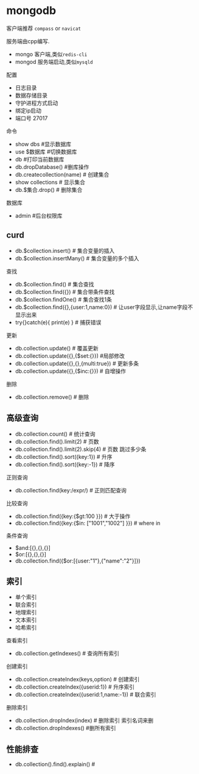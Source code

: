# mongodb

客户端推荐 `compass` or `navicat`

服务端由cpp编写.
- mongo 客户端,类似`redis-cli`
- mongod 服务端启动,类似`mysqld`

配置
- 日志目录
- 数据存储目录
- 守护进程方式启动
- 绑定ip启动
- 端口号 27017

命令
- show dbs #显示数据库
- use $数据库 #切换数据库
- db #打印当前数据库
- db.dropDatabase() #删库操作
- db.createcollection(name) # 创建集合
- show collections # 显示集合
- db.$集合.drop() # 删除集合

数据库
- admin #后台权限库

## curd
- db.$collection.insert() # 集合变量的插入
- db.$collection.insertMany() # 集合变量的多个插入
  
查找  
- db.$collection.find() # 集合查找
- db.$collection.find({}) # 集合带条件查找
- db.$collection.findOne() # 集合查找1条
-  db.$collection.find({},{user:1,name:0}) # 让user字段显示,让name字段不显示出来
-  try{}catch(e){ print(e) } # 捕获错误

更新  
-  db.collection.update() # 覆盖更新
-  db.collection.update({},{$set:{}}) #局部修改
-  db.collection.update({},{},{multi:true}) # 更新多条
-  db.collection.update({},{$inc:{}}) # 自增操作

删除
- db.collection.remove() # 删除
  
## 高级查询
- db.collection.count() # 统计查询
- db.collection.find().limit(2) # 页数
- db.collection.find().limit(2).skip(4) # 页数 跳过多少条
- db.collection.find().sort({key:1}) # 升序
- db.collection.find().sort({key:-1}) # 降序

正则查询
- db.collection.find(key:/expr/) # 正则匹配查询

比较查询
- db.collection.find({key:{$gt:100 }}) # 大于操作
-  db.collection.find({key:{$in: ["1001","1002"] }}) # where in

条件查询
- $and:[{},{},{}]
- $or:[{},{},{}]
- db.collection.find({$or:[{user:"1"},{"name":"2"}]})

## 索引
- 单个索引
- 联合索引
- 地理索引
- 文本索引
- 哈希索引

查看索引
- db.collection.getIndexes() # 查询所有索引

创建索引
- db.collection.createIndex(keys,option) # 创建索引
- db.collection.createIndex({userid:1}) # 升序索引
- db.collection.createIndex({userid:1,name:-1}) # 联合索引

删除索引
- db.collection.dropIndex(index) # 删除索引 索引名词来删
- db.collection.dropIndexes() #删所有索引

## 性能排查
- db.collection().find().explain() # 
  
